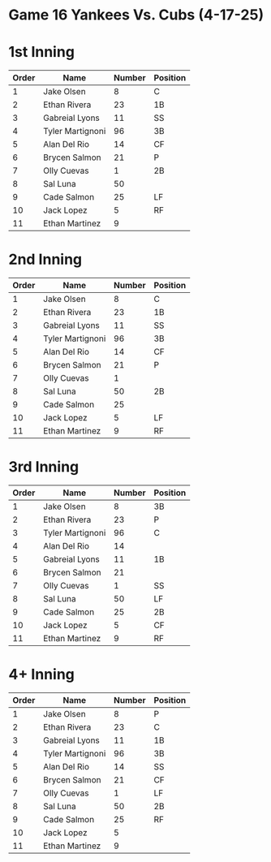 # Game 16 Yankees  Vs. Cubs (4-17-25) 

# 1st Inning

| Order | Name | Number  | Position  |
| --- | --- 			 | --- | --- |
| 1   | Jake Olsen       | 8   | C   |
| 2   | Ethan Rivera     | 23  | 1B  |
| 3   | Gabreial Lyons   | 11  | SS  |
| 4   | Tyler Martignoni | 96  | 3B  |
| 5   | Alan Del Rio     | 14  | CF  |
| 6   | Brycen Salmon    | 21  | P   |
| 7   | Olly Cuevas      | 1   | 2B  |
| 8   | Sal Luna         | 50  |     |
| 9   | Cade Salmon      | 25  | LF  |
| 10  | Jack Lopez       | 5   | RF  |
| 11  | Ethan Martinez   | 9   |     |

# 2nd Inning

| Order | Name | Number  | Position  |
| --- | --- 			 | --- | --- |
| 1   | Jake Olsen       | 8   | C   |
| 2   | Ethan Rivera     | 23  | 1B  |
| 3   | Gabreial Lyons   | 11  | SS  |
| 4   | Tyler Martignoni | 96  | 3B  |
| 5   | Alan Del Rio     | 14  | CF  |
| 6   | Brycen Salmon    | 21  | P   |
| 7   | Olly Cuevas      | 1   |     |
| 8   | Sal Luna         | 50  | 2B  |
| 9   | Cade Salmon      | 25  |     |
| 10  | Jack Lopez       | 5   | LF  |
| 11  | Ethan Martinez   | 9   | RF  |

# 3rd Inning

| Order | Name | Number  | Position  |
| --- | --- 			 | --- | --- |
| 1   | Jake Olsen       | 8   | 3B  |
| 2   | Ethan Rivera     | 23  | P   |
| 3   | Tyler Martignoni | 96  | C   |
| 4   | Alan Del Rio     | 14  |     |
| 5   | Gabreial Lyons   | 11  | 1B  |
| 6   | Brycen Salmon    | 21  |     |
| 7   | Olly Cuevas      | 1   | SS  |
| 8   | Sal Luna         | 50  | LF  |
| 9   | Cade Salmon      | 25  | 2B  |
| 10  | Jack Lopez       | 5   | CF  |
| 11  | Ethan Martinez   | 9   | RF  |

# 4+ Inning

| Order | Name | Number  | Position  |
| --- | --- 			 | --- | --- |
| 1   | Jake Olsen       | 8   | P   |
| 2   | Ethan Rivera     | 23  | C   |
| 3   | Gabreial Lyons   | 11  | 1B  |
| 4   | Tyler Martignoni | 96  | 3B  |
| 5   | Alan Del Rio     | 14  | SS  |
| 6   | Brycen Salmon    | 21  | CF  |
| 7   | Olly Cuevas      | 1   | LF  |
| 8   | Sal Luna         | 50  | 2B  |
| 9   | Cade Salmon      | 25  | RF  |
| 10  | Jack Lopez       | 5   |     |
| 11  | Ethan Martinez   | 9   |     |
